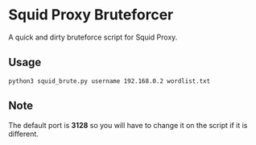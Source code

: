 # Squid Proxy Bruteforcer
A quick and dirty bruteforce script for Squid Proxy.

## Usage
```
python3 squid_brute.py username 192.168.0.2 wordlist.txt
```

## Note
The default port is **3128** so you will have to change it on the script if it is different.
